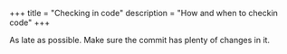 +++
title = "Checking in code"
description = "How and when to checkin code"
+++

As late as possible. Make sure the commit has plenty of changes in it.
